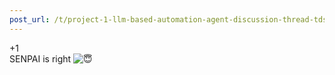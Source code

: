 ```yaml
---
post_url: /t/project-1-llm-based-automation-agent-discussion-thread-tds-jan-2025/164277/320
---
```

+1  
SENPAI is right ![:innocent:](https://emoji.discourse-cdn.com/google/innocent.png?v=12 ":innocent:")